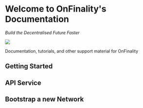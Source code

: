 # Welcome to OnFinality's Documentation

_Build the Decentralised Future Faster_

![](/img/home.png)

Documentation, tutorials, and other support material for OnFinality

## Getting Started

## API Service

## Bootstrap a new Network

